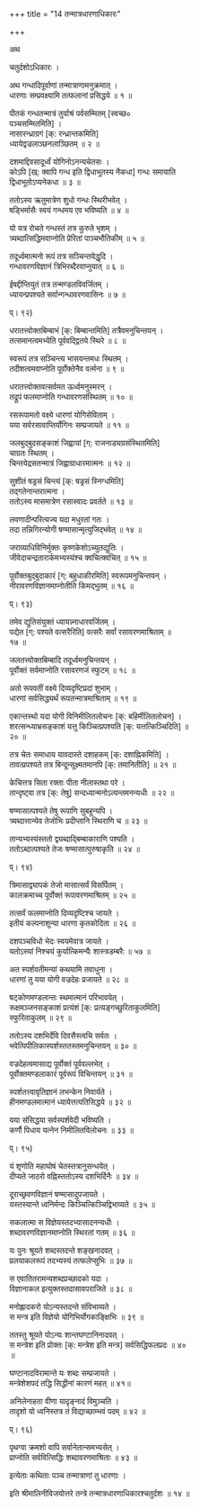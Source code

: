 +++
title = "14 तन्मात्रधारणाधिकारः"

+++

अथ

चतुर्दशोऽधिकारः ।

अथ गन्धादिपूर्वाणां तन्मात्राणामनुक्रमात् ।  
धारणाः सम्प्रवक्ष्यामि तत्फलानां प्रसिद्धये ॥ १ ॥

पीतकं गन्धतन्मात्रं तुर्याश्रं पर्वसम्मितम् [स्वच्छ०   
पञ्चसम्मितमिति] ।  
नासारन्ध्राग्रगं [क्: रन्ध्रान्तकमिति]   
ध्यायेद्वज्रलाञ्छनलाञ्छितम् ॥ २ ॥

दशमाद्दिवसादूर्ध्वं योगिनोऽनन्यचेतसः ।  
कोऽपि [ख्: क्वापि गन्ध इति द्विधाभूतस्य नैकधा] गन्धः समायाति   
द्विधाभूतोऽप्यनेकधा ॥ ३ ॥

ततोऽस्य ऋतुमात्रेण शुधो गन्धः स्थिरीभवेत् ।  
षड्भिर्मासैः स्वयं गन्धमय एव भविष्यति ॥ ४ ॥

यो यत्र रोचते गन्धस्तं तत्र कुरुते भृशम् ।  
त्र्यब्दात्सिद्धिमवाप्नोति प्रेरितां पाञ्चभौतिकीम् ॥ ५ ॥

तदूर्ध्वमात्मनो रूपं तत्र सञ्चिन्तयेद्धृदि ।  
गन्धावरणविज्ञानं त्रिभिरब्दैरवाप्नुयात् ॥ ६ ॥

ईषद्दीप्तियुतं तत्र तन्मण्डलविवर्जितम् ।  
ध्यायन्प्रपश्यते सर्वान्गन्धावरणवासिनः ॥ ७ ॥

प्। ९२)

धरातत्त्वोक्तबिम्बाभं [क्: बिम्बान्तमिति] तत्रैवमनुचिन्तयन् ।  
तत्समानत्वमभ्येति पूर्ववद्द्वितये स्थिरे ॥ ८ ॥

स्वरूपं तत्र सञ्चिन्त्य भासयन्तमधः स्थितम् ।  
तदीशत्वमवाप्नोति पूर्वोक्तेनैव वर्त्मना ॥ ९ ॥

धरातत्त्वोक्तवत्सर्वमत ऊर्ध्वमनुस्मरन् ।  
तद्रूपं फलमाप्नोति गन्धावरणसंस्थितम् ॥ १० ॥

रसरूपामतो वक्ष्ये धारणां योगिसेविताम् ।  
यया सर्वरसावाप्तिर्योगिनः सम्प्रजायते ॥ ११ ॥

जलबुद्बुदसङ्काशं जिह्वायां [ग्: राजनाड्यग्रसंस्थितमिति]   
चाग्रतः स्थितम् ।  
चिन्तयेद्रसतन्मात्रं जिह्वाग्राधारमात्मनः ॥ १२ ॥

सुशीतं षड्रसं चिन्त्यं [क्: षड्रसं स्निग्धमिति]   
तद्गतेनान्तरात्मना ।  
ततोऽस्य मासमात्रेण रसास्वादः प्रवर्तते ॥ १३ ॥

लवणादीन्परित्यज्य यदा मधुरतां गतः ।  
तदा तन्निगिरन्योगी षण्मासान्मृत्युजिद्भवेत् ॥ १४ ॥

जराव्याधिविनिर्मुक्तः कृष्णकेशोऽच्युतद्युतिः ।  
जीवेदाचन्द्रतारार्कमभ्यस्यंश्च क्वचित्क्वचित् ॥ १५ ॥

पूर्वोक्तबुद्बुदाकारं [ग्: बहुधाकीरमिति] स्वरूपमनुचिन्तयन् ।  
नीरावरणविज्ञानमाप्नोतीति किमद्भुतम् ॥ १६ ॥

प्। ९३)

तमेव द्युतिसंयुक्तं ध्यायन्न्नाधारवर्जितम् ।  
पद्येत [ग्: पश्यते वत्सरैरिति] वत्सरैः सर्वां रसावरणमाश्रिताम् ॥   
१७ ॥

जलतत्त्वोक्तबिम्बादि तदूर्ध्वमनुचिन्तयन् ।  
पूर्वोक्तं सर्वमाप्नोति रसावरणजं स्फुटम् ॥ १८ ॥

अतो रूपवतीं वक्ष्ये दिव्यदृष्टिप्रदां शुभाम् ।  
धारणां सर्वसिद्ध्यर्थं रूपतन्मात्रमाश्रिताम् ॥ १९ ॥

एकान्तस्थो यदा योगी विनिमीलितलोचनः [क्: बहिर्मीलितलोचन] ।  
शरत्सन्ध्याभ्रसङ्काशं यत्तु किञ्चित्प्रपश्यति [क्: यत्तत्किञ्चिदिति] ॥   
२० ॥

तत्र चेतः समाधाय यावदास्ते दशाहकम् [क्: दशाह्निकमिति] ।  
तावत्प्रपश्यते तत्र बिन्दून्सूक्ष्मतमानपि [क्: तमानितीति] ॥ २१ ॥

केचित्तत्र सिता रक्ताः पीता नीलास्तथा परे ।  
तान्दृष्ट्वा तत्र [क्: तेषु] सन्दध्यान्मनोऽत्यन्तमनन्यधीः ॥ २२ ॥

षण्मासात्पश्यते तेषु रूपाणि सुबहून्यपि ।  
त्र्यब्दात्तान्येव तेजोभिः प्रदीप्तानि स्थिराणि च ॥ २३ ॥

तान्यभ्यस्यंस्ततो द्व्यब्दाद्बिम्बाकाराणि पश्यति ।  
ततोऽब्दात्पश्यते तेजः षण्मासात्पुरुषाकृति ॥ २४ ॥

प्। ९४)

त्रिमासाद्व्यापकं तेजो मासात्सर्वं विसर्पितम् ।  
कालक्रमाच्च पूर्वोक्तं रूपावरणमाश्रितम् ॥ २५ ॥

तत्सर्वं फलमाप्नोति दिव्यदृष्टिश्च जायते ।  
इतीयं कल्पनाशून्या धारणा कृतकोदिता ॥ २६ ॥

दशपञ्चविधो भेदः स्वयमेवात्र जायते ।  
यतोऽस्यां निश्चयं कुर्यात्किमन्यैः शास्त्रडम्बरैः ॥ ५७ ॥

अत स्पर्शवतीमन्यां कथयामि तवाधुना ।  
धारणां तु यया योगी वज्रदेहः प्रजायते ॥ २८ ॥

षट्कोणमण्डलान्तः स्थमात्मानं परिभावयेत् ।  
रूक्षमञ्जनसङ्काशं प्रत्यंशं [क्: प्रत्यङ्गच्छुरिताकुलमिति]   
स्फुरिताकुलम् ॥ २९ ॥

ततोऽस्य दशभिर्देवि दिवसैस्त्वचि सर्वतः ।  
भवेत्पिपीलिकास्पर्शस्ततस्तमनुचिन्तयन् ॥ ३० ॥

वज्रदेहत्वमासाद्य पूर्वोक्तं पूर्ववल्लभेत् ।  
पूर्वोक्तमण्डलाकारं पूर्वरूपं विचिन्तयन् ॥ ३१ ॥

स्पर्शतत्त्वावृतिज्ञानं लभन्केन निवार्यते ।  
हीनमण्डलमात्मानं ध्यायेत्तत्पतिसिद्धये ॥ ३२ ॥

यया संसिद्धया सर्वस्पर्शवेदी भविष्यति ।  
कर्णौ पिधाय यत्नेन निमीलितविलोचनः ॥ ३३ ॥

प्। ९५)

यं शृणोति महाघोषं चेतस्तत्रानुसन्धयेत् ।  
दीप्यते जाठरो वह्निस्ततोऽस्य दशभिर्दिनैः ॥ ३४ ॥

दूराच्छ्रवणविज्ञानं षण्मासादुपजायते ।  
यस्तस्यान्ते ध्वनिर्मन्दः किञ्चित्किञ्चिद्विभाव्यते ॥ ३५ ॥

सकलात्मा स विज्ञेयस्तदभ्यासादनन्यधीः ।  
शब्दावरणविज्ञानमाप्नोति स्थिरतां गतम् ॥ ३६ ॥

यः पुनः श्रूयते शब्दस्तदन्ते शङ्खनादवत् ।  
प्रलयाकलरूपं तदभ्यस्यं तत्फलेप्सुभिः ॥ ३७ ॥

स एवातितरामन्यशब्दप्रच्छादको यदा ।  
विज्ञानाकल इत्युक्तस्तदासावपराजिते ॥ ३८ ॥

मनोह्लादकरो योऽन्यस्तदन्ते संविभाव्यते ।  
स मन्त्र इति विज्ञेयो योगिभिर्योगकाङ्क्षिभिः ॥ ३९ ॥

ततस्तु श्रूयते योऽन्यः शान्तघण्टानिनादवत् ।  
स मन्त्रेश इति प्रोक्तः [क्: मन्त्रेश इति मन्त्र] सर्वसिद्धिफलप्रदः ॥ ४०   
॥

घण्टानादविरामान्ते यः शब्दः सम्प्रजायते ।  
मन्त्रेशेशपदं तद्धि सिद्धीनां कारणं महत् ॥ ४१॥

अनिलेनाहता वीणा यादृङ्नादं विमुञ्चति ।  
तादृशो यो ध्वनिस्तत्र तं विद्याच्छाम्भवं पदम् ॥ ४२ ॥

प्। ९६)

पृथग्वा क्रमशो वापि सर्वानेतान्समभ्यसेत् ।  
प्राप्नोति सर्ववित्सिद्धिः शब्दावरणमाश्रिताः ॥ ४३ ॥

इत्येताः कथिताः पञ्च तन्मात्राणां तु धारणाः ।

इति श्रीमालिनीविजयोत्तरे तन्त्रे तन्मात्रधारणाधिकारश्चतुर्दशः ॥ १४ ॥
